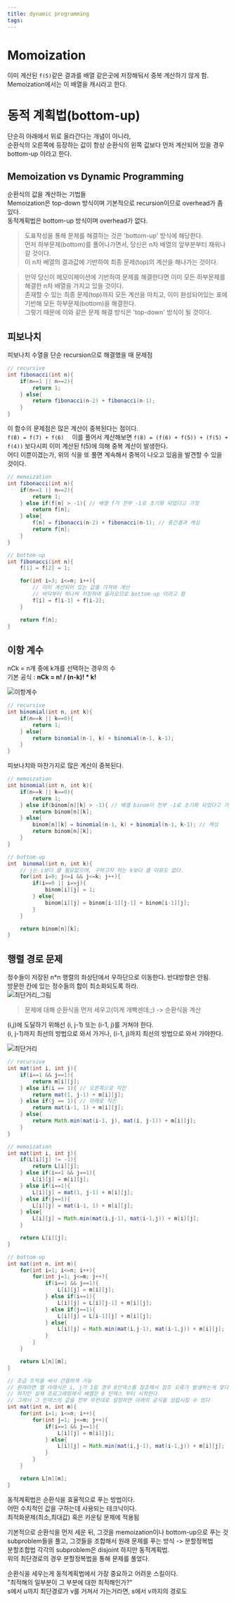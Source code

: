 ```yaml
---
title: dynamic programming
tags:
---
```


# Momoization
이미 계산된 `f(5)`같은 결과를 배열 같은곳에 저장해둬서 중복 계산하기 않게 함.  
Memoization에서는 이 배열을 캐시라고 한다.  

# 동적 계획법(bottom-up)
단순히 아래에서 위로 올라간다는 개념이 아니라,  
순환식의 오른쪽에 등장하는 값이 항상 순환식의 왼쪽 값보다 먼저 계산되어 있을 경우 bottom-up 이라고 한다.  

## Memoization vs Dynamic Programming
순환식의 값을 계산하는 기법들  
Memoization은 top-down 방식이며 기본적으로 recursion이므로 overhead가 좀 있다.  
동적계획법은 bottom-up 방식이며 overhead가 없다.  

> 도표작성을 통해 문제를 해결하는 것은 'bottom-up' 방식에 해당한다.  
먼저 하부문제(bottom)를 풀어나가면서, 당신은 n차 배열의 앞부분부터 채워나갈 것이다.  
이 n차 배열의 결과값에 기반하여 최종 문제(top)의 계산을 해나가는 것이다.  

> 만약 당신이 메모이제이션에 기반하여 문제를 해결한다면 이미 모든 하부문제를 해결한 n차 배열을 가지고 있을 것이다.  
존재할 수 있는 최종 문제(top)까지 모든 계산을 마치고, 이미 완성되어있는 표에 기반해 모든 하부문제(bottom)을 해결한다.  
그렇기 때문에 이와 같은 문제 해결 방식은 'top-down' 방식이 될 것이다.

## 피보나치
피보나치 수열을 단순 recursion으로 해결했을 때 문제점

```java
// recursive
int fibonacci(int n){
    if(n==1 || n==2){
        return 1;
    } else{
        return fibonacci(n-2) + fibonacci(n-1);
    }
}
```

이 함수의 문제점은 많은 계산이 중복된다는 점이다.  
`f(8) = f(7) + f(6)  `
이를 풀어서 계산해보면
`f(8) = (f(6) + f(5)) + (f(5) + f(4))`
보다시피 이미 계산된 f(5)에 의해 중복 계산이 발생한다.  
어디 이뿐이겠는가, 위의 식을 또 풀면 계속해서 중복이 나오고 있음을 발견할 수 있을 것이다.  

```java
// memoization
int fibonacci(int n){
    if(n==1 || n==2){
        return 1;
    } else if(f[n] > -1){ // 배열 f가 전부 -1로 초기화 되었다고 가정
        return f[n];
    } else{
        f[n] = fibonacci(n-2) + fibonacci(n-1); // 중간결과 캐싱
        return f[n];
    }
}
```

```java
// bottom-up
int fibonacci(int n){
    f[1] = f[2] = 1;

    for(int i=3; i<=n; i++){
        // 이미 계산되어 있는 값을 가져와 계산
        // 바닥부터 하나씩 저장하며 올라오므로 bottom-up 이라고 함
        f[i] = f[i-1] + f[i-2]; 
    }

    return f[n];
}
```

## 이항 계수
nCk = n개 중에 k개를 선택하는 경우의 수  
기본 공식 : **nCk = n! / (n-k)! * k!**  

![이항계수](https://cloud2.zoolz.com/MyComputers/Images/Image.aspx?q=bT00MDcyNDcma2V5PTI1MTE4ODIwMjUmdHlwZT1sJno9MjAxOC8wOC8xOSAwOTo0OQ==)  

```java
// recursive
int binomial(int n, int k){
    if(n==k || k==0){
        return 1;
    } else{
        return binomial(n-1, k) + binomial(n-1, k-1);
    }
}
```

피보나치와 마찬가지로 많은 계산이 중복된다.  

```java
// memoization
int binomial(int n, int k){
    if(n==k || k==0){
        return 1;
    } else if(binom[n][k] > -1){ // 배열 binom이 전부 -1로 초기화 되었다고 가정
        return binom[n][k];
    } else{
        binom[n][k] = binomial(n-1, k) + binomial(n-1, k-1); // 캐싱
        return binom[n][k];
    }
}
```

```java
// bottom-up
int  binomal(int n, int k){
    // j는 i보다 클 필요없으며, 구하고자 하는 k보다 클 이유도 없다.
    for(int i=0; j<=i && j<=k; j++){ 
        if(i==0 || i==j){
            binom[i][j] = 1;
        } else{
            binom[i][j] = binom[i-1][j-1] + binom[i-1][j];
        }
    }

    return binom[n][k];
}
```

## 행렬 경로 문제
정수들이 저장된 n*n 행렬의 좌상단에서 우하단으로 이동한다. 반대방향은 안됨.  
방문한 칸에 있는 정수들의 합이 최소화되도록 하라.  
![최단거리_그림](https://cloud2.zoolz.com/MyComputers/Images/Image.aspx?q=bT00MDcyNDcma2V5PTI1MTE5NzI3OTUmdHlwZT1sJno9MTkvMDgvMjAxOCAxMDozNg==)

> 문제에 대해 순환식을 먼저 세우고(이게 개빡센데;;) -> 순환식을 계산  

(i,j)에 도달하기 위해선 (i, j-1) 또는 (i-1, j)를 거쳐야 한다.  
(i, j-1)까지 최선의 방법으로 와서 가거나, (i-1, j)까지 최선의 방법으로 와서 가야한다.  

![최단거리](https://cloud2.zoolz.com/MyComputers/Images/Image.aspx?q=bT00MDcyNDcma2V5PTI1MTE5NTQ4OTImdHlwZT1sJno9MTkvMDgvMjAxOCAxMDoyOA==)  


```java
// recursive
int mat(int i, int j){
    if(i==1 && j==1){
        return m[i][j];
    } else if(i == 1){ // 오른쪽으로 직진
        return mat(1, j-1) + m[i][j];
    } else if(j == 1){ // 아래로 직진
        return mat(i-1, 1) + m[i][j];
    } else{
        return Math.min(mat(i-1, j), mat(i, j-1)) + m[i][j];
    }
}
```

```java
// memoization
int mat(int i, int j){
    if(L[i][j] != -1){
        return L[i][j];
    } else if(i==1 && j==1){
        L[i][j] = m[i][j];
    } else if(i==1){
        L[i][j] = mat(1, j-1) + m[i][j];
    } else if(j==1){
        L[i][j] = mat(i-1, 1) + m[i][j];
    } else{
        L[i][j] = Math.min(mat(i,j-1), mat(i-1,j)) + m[i][j];
    }

    return L[i][j];
}
```

```java
// bottom-up
int mat(int n, int m){
    for(int i=1; i<=n; i++){
        for(int j=1; j<=m; j++){
            if(i==1 && j==1){
                L[i][j] = m[i][j];
            } else if(i==1){
                L[i][j] = L[i][j-1] + m[i][j];
            } else if(j==1){
                L[i][j] = L[i-1][j] + m[i][j];
            } else{
                L[i][j] = Math.min(mat(i,j-1), mat(i-1,j)) + m[i][j];
            }
        }
    }

    return L[n][m];
}

// 조금 트릭을 써서 간결하게 가능
// 원래라면 젤 아래식은 i, j가 1일 경우 0인덱스를 참조해서 참조 오류가 발생하는게 맞다.
// 하지만 실제 프로그래밍에서 배열은 0 인덱스 부터 시작한다.
// 그래서 그 인덱스의 값을 전부 무한대로 설정하면 아래의 공식을 성립시킬 수 있다
int mat(int n, int m){
    for(int i=1; i<=n; i++){
        for(int j=1; j<=m; j++){
            if(i==1 && j==1){
                L[i][j] = m[i][j];
            } else{
                L[i][j] = Math.min(mat(i,j-1), mat(i-1,j)) + m[i][j];
            }
        }
    }

    return L[n][m];
}
```

동적계획법은 순환식을 효율적으로 푸는 방법이다.  
어떤 수치적인 값을 구하는데 사용되는 테크닉이다.  
최적화문제(최소,최대값) 혹은 카운팅 문제에 적용됨

기본적으로 순환식을 먼저 세운 뒤, 그것을 memoization이나 bottom-up으로 푸는 것  
subproblem들을 풀고, 그것들을 조합해서 원래 문제를 푸는 방식 -> 분할정복법  
분할조합법 각각의 subproblem은 disjoint 하지만 동적계획법.  
위의 최단경로의 경우 분할정복법을 통해 문제를 풀었다.   

순환식을 세우는게 동적계획법에서 가장 중요하고 어려운 스킬이다.  
"최적해의 일부분이 그 부분에 대한 최적해인가?"  
s에서 u까지 최단경로가 v를 거쳐서 가는거라면, s에서 v까지의 경로도 